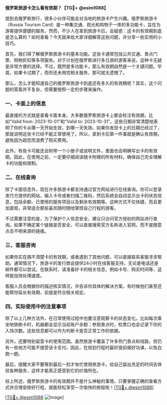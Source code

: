 **俄罗斯旅游卡怎么看有效期？【TG💪+ @esim1088】**

提到去俄罗斯旅行，很多小伙伴可能会对当地的旅游卡产生兴趣。俄罗斯旅游卡（Russia Tourism Card）是一种集交通、观光和购物于一体的多功能卡，旨在为游客提供便捷的服务。然而，不少人在拿到旅游卡后，会疑惑：这卡的有效期到底是怎么算的？如何查看？今天就来给大家详细解答这些问题，并分享一些实用的小技巧。

首先，我们得了解俄罗斯旅游卡的基本功能。这张卡通常包括公共交通、景点门票、购物折扣等多项服务。对于计划在俄罗斯进行多日游的游客来说，这种卡无疑是非常方便的选择。不过，既然是多功能卡，那么有效期自然是一个关键问题。毕竟，如果卡过期了，而你还未用完相关服务，那可就太遗憾了。

那么，怎么才能知道自己的俄罗斯旅游卡到底还有多久的有效期呢？其实，这个问题的答案并不复杂，但需要按照一定的步骤来操作。

### **一、卡面上的信息**
最直接的方式就是查看卡面本身。大多数俄罗斯旅游卡上都会标注有效期，比如“Valid from: 2023-10-01”和“Valid to: 2023-10-31”。这些日期非常清楚地表明了你的卡从哪一天开始生效，到哪一天失效。如果你发现卡上的日期已经过了，那就说明这张卡已经不能正常使用了。所以，拿到卡后第一件事就是确认有效期，避免因为疏忽而浪费了购买费用。

此外，有些卡可能还会附带一个小册子或说明文件，里面也会明确写出卡的有效期。因此，在使用之前，一定要仔细阅读随卡附赠的所有材料，确保自己完全理解卡的功能和限制。

### **二、在线查询**
除了卡面信息外，现在许多旅游卡都支持通过官方网站进行在线查询。你可以登录发行方提供的网站，输入卡号或者扫描二维码，然后系统会自动显示出卡的状态信息，包括余额、已使用的服务项目以及剩余有效期等。这种方式不仅快捷，而且更加直观，非常适合那些喜欢随时随地掌控自己行程的游客。

不过需要注意的是，为了保护个人信息安全，建议只访问官方授权的网站进行查询。如果不确定某个链接是否安全，可以直接搜索官方名称进入官网，而不是随意点击不明来源的链接。

### **三、客服咨询**
如果你实在搞不清楚卡的有效期，或者遇到了其他问题，可以直接联系客服寻求帮助。通常情况下，旅游卡的发行商会提供24小时在线客服支持，无论是电话还是邮件都可以尝试。在联系时，请准备好卡的相关信息，例如卡号、购买时间等，这样能加快处理速度。

客服人员会根据你的描述核实情况，并告诉你具体的解决方案。有时候他们甚至还能帮你延长有效期，前提是符合相关规定。

### **四、实际使用中的注意事项**
除了以上几种方法外，在日常使用过程中也要注意观察卡的状态变化。比如每次乘坐地铁刷卡时，机器都会显示当前账户余额；参观景点时，检票口也会记录下你的入场次数。这些信息都可以作为判断卡是否正常工作的依据。

另外，还要特别留意卡的使用范围。虽然旅游卡覆盖了许多热门景点和线路，但仍有一些地方可能不接受该卡支付。因此，在规划行程时最好提前做好功课，以免白跑一趟。

最后，提醒大家不要等到最后一刻才匆忙使用旅游卡。给自己留出充足的时间去体验各种服务，这样才能真正感受到它的价值所在。

综上所述，俄罗斯旅游卡的有效期并不是什么神秘的事情，只要掌握正确的查看方式并合理安排好行程，就能轻松享受一次愉快的旅程啦！[[TG💪+ @esim1088](https://t.me/s/esim1088)]

[[TG💪+ @esim1088](https://t.me/s/esim1088) ![Image](https://i.postimg.cc/4NQfJmqS/Snipaste-2025-05-13-00-14-12.png)]